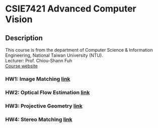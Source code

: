 # CSIE7421 Advanced Computer Vision

## Description
This course is from the department of Computer Science & Information Engineering, National Taiwan University (NTU).  
Lecturer: Prof. Chiou-Shann Fuh  
[Course website](http://cv2.csie.ntu.edu.tw/CV2/index.html?fbclid=IwAR2HoqCW1QbtHpD7ic3KgQjk8I3DIKLU-sixVqIx366wTZ4r08Vb1owFsIk) 

### HW1: Image Matching  [link](https://github.com/r09921135/ml/tree/master/HW1)

### HW2: Optical Flow Estimation  [link](https://github.com/r09921135/ml/tree/master/HW2)

### HW3: Projective Geometry  [link](https://github.com/r09921135/ml/tree/master/HW3)

### HW4: Stereo Matching  [link](https://github.com/r09921135/ml/tree/master/HW4)


